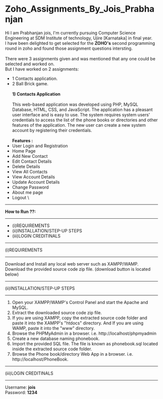 # Zoho_Assignments_By_Jois_Prabhanjan

Hi I am Prabhanjan jois, I'm currently pursuing Computer Science Engineering at SDM Institute of technology, Ujire [Karnataka] in final year.\
I have been delighted to get selected for the <b>ZOHO's</b> second programming round in zoho and found those assignment questions intersting.\
\
There were 3 assignments given and was mentioned that any one could be selected and worked on.\
But I have worked on 2 assignments:
* 1 Contacts application.
* 2 Ball Brick game.
\
\
<b>1) Contacts Application</b>
\
\
This web-based application was developed using PHP, MySQL Database, HTML, CSS, and JavaScript. The application has a pleasant user interface and is easy to use. The system requires system users' credentials to access the list of the phone books or directories and other features of the application. The new user can create a new system account by registering their credentials.
\
\
<b>Features :</b>
* User Login and Registration
* Home Page
* Add New Contact
* Edit Contact Details
* Delete Details
* View All Contacts
* View Account Details
* Update Account Details
* Change Password
* About me page
* Logout
\

********************************************************************************
<b>How to Run ??:</b>
********************************************************************************
* (i)REQUIREMENTS
* (ii)INSTALLATION/STEP-UP STEPS
* (iii)LOGIN CREDITINALS

*******************************************************************************
(i)REQUIREMENTS
*******************************************************************************
Download and Install any local web server such as XAMPP/WAMP.\
Download the provided source code zip file. (download button is located below)

*******************************************************************************
(ii)INSTALLATION/STEP-UP STEPS
*******************************************************************************

1) Open your XAMPP/WAMP's Control Panel and start the Apache and MySQL.
2) Extract the downloaded source code zip file.
3) If you are using XAMPP, copy the extracted source code folder and paste it into the XAMPP's "htdocs" directory. And If you are using WAMP, paste it into the "www" directory.
4) Browse the PHPMyAdmin in a browser. i.e. http://localhost/phpmyadmin
5) Create a new database naming phonebook.
6) Import the provided SQL file. The file is known as phonebook.sql located inside the extracted source code folder.
7) Browse the Phone book/directory Web App in a browser. i.e. http://localhost/PhoneBook.

*******************************************************************************
(iii)LOGIN CREDITINALS
*******************************************************************************
Username: <b>jois</b>\
Password: <b>1234</b>


